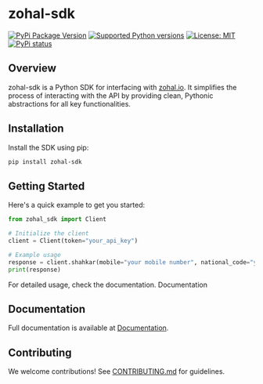 # zohal-sdk
[![PyPi Package Version](https://img.shields.io/pypi/v/zohal-sdk.svg)](https://pypi.python.org/pypi/zohal-sdk)
[![Supported Python versions](https://img.shields.io/pypi/pyversions/zohal-sdk.svg)](https://pypi.python.org/pypi/zohal-sdk)
[![License: MIT](https://img.shields.io/badge/License-MIT-blue.svg)](LICENSE)
[![PyPi status](https://img.shields.io/pypi/status/zohal-sdk.svg?style=flat-square)](https://pypi.python.org/pypi/zohal-sdk)

## Overview

zohal-sdk is a Python SDK for interfacing with [zohal.io](https://zohal.io). It simplifies the process of interacting with the API by providing clean, Pythonic abstractions for all key functionalities.

## Installation

Install the SDK using pip:

```bash
pip install zohal-sdk
```
## Getting Started

Here's a quick example to get you started:
```python
from zohal_sdk import Client

# Initialize the client
client = Client(token="your_api_key")

# Example usage
response = client.shahkar(mobile="your mobile number", national_code="your national code")
print(response)
```
For detailed usage, check the documentation.
Documentation

## Documentation

Full documentation is available at [Documentation]().

## Contributing

We welcome contributions! See [CONTRIBUTING.md](./CONTRIBUTING.md) for guidelines.
